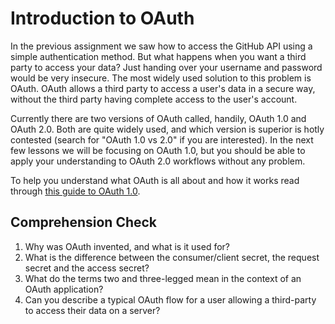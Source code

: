 [//]: <> (author: Joe Turner)
[//]: <> (type: 3pc)
[//]: <> (time: 45)

# Introduction to OAuth

In the previous assignment we saw how to access the GitHub API using a simple authentication method.  But what happens when you want a third party to access your data?  Just handing over your username and password would be very insecure.  The most widely used solution to this problem is OAuth.  OAuth allows a third party to access a user's data in a secure way, without the third party having complete access to the user's account.

Currently there are two versions of OAuth called, handily, OAuth 1.0 and OAuth 2.0.  Both are quite widely used, and which version is superior is hotly contested (search for "OAuth 1.0 vs 2.0" if you are interested).  In the next few lessons we will be focusing on OAuth 1.0, but you should be able to apply your understanding to OAuth 2.0 workflows without any problem.

To help you understand what OAuth is all about and how it works read through [this guide to OAuth 1.0](http://hueniverse.com/oauth/).

## Comprehension Check

1. Why was OAuth invented, and what is it used for?
2. What is the difference between the consumer/client secret, the request secret and the access secret?
3. What do the terms two and three-legged mean in the context of an OAuth application?
4. Can you describe a typical OAuth flow for a user allowing a third-party to access their data on a server?
